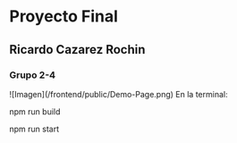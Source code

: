 <h1>Proyecto Final</h1>
<h2>Ricardo Cazarez Rochin </h2>
<h3>Grupo 2-4</h3>
![Imagen](/frontend/public/Demo-Page.png)
En la terminal:
<p>npm run build</p>
<p>npm run start 
</p>
